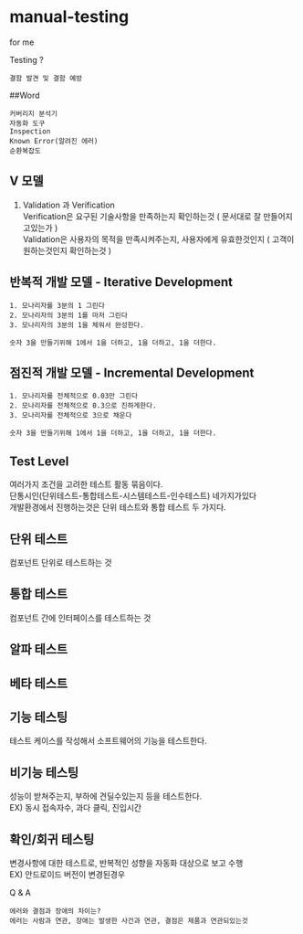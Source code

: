 # manual-testing
for me

Testing ?
```
결함 발견 및 결함 예방
```

##Word
```
커버리지 분석기
자동화 도구
Inspection
Known Error(알려진 에러)
순환복잡도 
```
## V 모델  
1. Validation 과 Verification  
Verification은 요구된 기술사항을 만족하는지 확인하는것 ( 문서대로 잘 만들어지고있는가 )  
Validation은 사용자의 목적을 만족시켜주는지, 사용자에게 유효한것인지 ( 고객이 원하는것인지 확인하는것 )  

## 반복적 개발 모델 - Iterative Development
```
1. 모나리자를 3분의 1 그린다
2. 모나리자의 3분의 1를 마저 그린다
3. 모나리자의 3분의 1을 체워서 완성한다.
```
```
숫자 3을 만들기위해 1에서 1을 더하고, 1을 더하고, 1을 더한다.
```

## 점진적 개발 모델 - Incremental Development
```
1. 모나리자를 전체적으로 0.03만 그린다
2. 모나리자를 전체적으로 0.3으로 진하게한다.
3. 모나리자를 전체적으로 3으로 채운다
```
```
숫자 3을 만들기위해 1에서 1을 더하고, 1을 더하고, 1을 더한다.
```

## Test Level
여러가지 조건을 고려한 테스트 활동 묶음이다.  
단통시인(단위테스트-통합테스트-시스템테스트-인수테스트) 네가지가있다  
개발환경에서 진행하는것은 단위 테스트와 통합 테스트 두 가지다.  

## 단위 테스트
컴포넌트 단위로 테스트하는 것  

## 통합 테스트
컴포넌트 간에 인터페이스를 테스트하는 것    

## 알파 테스트

## 베타 테스트

## 기능 테스팅
테스트 케이스를 작성해서 소프트웨어의 기능을 테스트한다.  

## 비기능 테스팅
성능이 받쳐주는지, 부하에 견딜수있는지 등을 테스트한다.  
EX) 동시 접속자수, 과다 클릭, 진입시간  

## 확인/회귀 테스팅
변경사항에 대한 테스트로, 반복적인 성향을 자동화 대상으로 보고 수행   
EX) 안드로이드 버전이 변경된경우  
  
Q & A  
```
에러와 결점과 장애의 차이는?
에러는 사람과 연관, 장애는 발생한 사건과 연관, 결점은 제품과 연관되있는것
```
